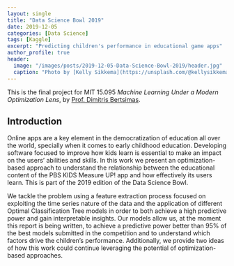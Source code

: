 ```yaml
---
layout: single
title: "Data Science Bowl 2019"
date: 2019-12-05
categories: [Data Science]
tags: [Kaggle]
excerpt: "Predicting children's performance in educational game apps"
author_profile: true
header:
  image: "/images/posts/2019-12-05-Data-Science-Bowl-2019/header.jpg"
  caption: "Photo by [Kelly Sikkema](https://unsplash.com/@kellysikkema?utm_source=unsplash&utm_medium=referral&utm_content=creditCopyText) on [Unsplash](https://unsplash.com/)"
---
```


This is the final project for MIT 15.095 _Machine Learning Under a Modern Optimization Lens_, by [Prof. Dimitris Bertsimas](https://www.mit.edu/~dbertsim/).

## Introduction

Online apps are a key element in the democratization of education all over the world, specially
when it comes to early childhood education. Developing software focused to improve how kids
learn is essential to make an impact on the users’ abilities and skills. In this work we present an
optimization-based approach to understand the relationship between the educational content of the
PBS KIDS Measure UP! app and how effectively its users learn. This is part of the 2019 edition
of the Data Science Bowl. 

We tackle the problem using a feature extraction process focused on
exploiting the time series nature of the data and the application of different Optimal Classification
Tree models in order to both achieve a high predictive power and gain interpretable insights. Our
models allow us, at the moment this report is being written, to achieve a predictive power better
than 95% of the best models submitted in the competition and to understand which factors drive
the children’s performance. Additionally, we provide two ideas of how this work could continue
leveraging the potential of optimization-based approaches.